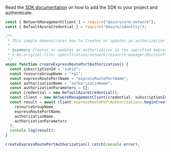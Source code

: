 Read the [SDK documentation](https://github.com/Azure/azure-sdk-for-js/blob/%40azure%2Farm-network_28.0.0/sdk/network/arm-network/README.md) on how to add the SDK to your project and authenticate.

```javascript
const { NetworkManagementClient } = require("@azure/arm-network");
const { DefaultAzureCredential } = require("@azure/identity");

/**
 * This sample demonstrates how to Creates or updates an authorization in the specified express route port.
 *
 * @summary Creates or updates an authorization in the specified express route port.
 * x-ms-original-file: specification/network/resource-manager/Microsoft.Network/stable/2021-08-01/examples/ExpressRoutePortAuthorizationCreate.json
 */
async function createExpressRoutePortAuthorization() {
  const subscriptionId = "subid";
  const resourceGroupName = "rg1";
  const expressRoutePortName = "expressRoutePortName";
  const authorizationName = "authorizatinName";
  const authorizationParameters = {};
  const credential = new DefaultAzureCredential();
  const client = new NetworkManagementClient(credential, subscriptionId);
  const result = await client.expressRoutePortAuthorizations.beginCreateOrUpdateAndWait(
    resourceGroupName,
    expressRoutePortName,
    authorizationName,
    authorizationParameters
  );
  console.log(result);
}

createExpressRoutePortAuthorization().catch(console.error);
```
